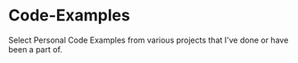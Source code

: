 # Code-Examples

Select Personal Code Examples from various projects that I've done or have been a part of.
